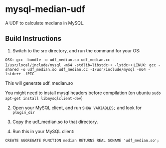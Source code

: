 mysql-median-udf
================

A UDF to calculate medians in MySQL.

Build Instructions
------------------

1. Switch to the src directory, and run the command for your OS:

  `OSX: gcc -bundle -o udf_median.so udf_median.cc -I/usr/local/include/mysql -m64 -stdlib=libstdc++ -lstdc++`
  `LINUX: gcc -shared -o udf_median.so udf_median.cc -I/usr/include/mysql -m64 -lstdc++ -fPIC`

  This will generate udf_median.so
  
  You might need to install mysql headers before compilation (on ubuntu `sudo apt-get install libmysqlclient-dev`)

2. Open your MySQL client, and run `SHOW VARIABLES;` and look for `plugin_dir`

3. Copy the udf_median.so to that directory.

4. Run this in your MySQL client:

  `CREATE AGGREGATE FUNCTION median RETURNS REAL SONAME 'udf_median.so';`
